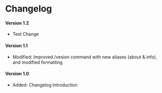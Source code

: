 # Changelog
#### Version 1.2
* Test Change

#### Version 1.1
* Modified: Improved /vesion command with new aliases (about & info), and modified formatting

#### Version 1.0
* Added: Changelog Introduction